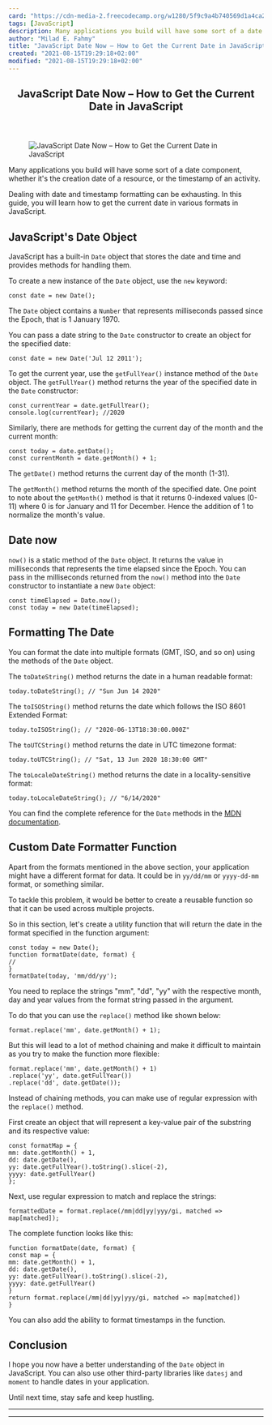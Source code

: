 ```yaml
---
card: "https://cdn-media-2.freecodecamp.org/w1280/5f9c9a4b740569d1a4ca24bd.jpg"
tags: [JavaScript]
description: Many applications you build will have some sort of a date com
author: "Milad E. Fahmy"
title: "JavaScript Date Now – How to Get the Current Date in JavaScript"
created: "2021-08-15T19:29:18+02:00"
modified: "2021-08-15T19:29:18+02:00"
---
```

<div class="site-wrapper">
<main id="site-main" class="site-main outer">
<div class="inner">
<article class="post-full post tag-javascript ">
<header class="post-full-header">
<h1 class="post-full-title">JavaScript Date Now – How to Get the Current Date in JavaScript</h1>
</header>
<figure class="post-full-image">
<picture>
<source media="(max-width: 700px)" sizes="1px" srcset="data:image/gif;base64,R0lGODlhAQABAIAAAAAAAP///yH5BAEAAAAALAAAAAABAAEAAAIBRAA7 1w">
<source media="(min-width: 701px)" sizes="(max-width: 800px) 400px,
(max-width: 1170px) 700px,
1400px" srcset="https://cdn-media-2.freecodecamp.org/w1280/5f9c9a4b740569d1a4ca24bd.jpg 300w,
https://cdn-media-2.freecodecamp.org/w1280/5f9c9a4b740569d1a4ca24bd.jpg 600w,
https://cdn-media-2.freecodecamp.org/w1280/5f9c9a4b740569d1a4ca24bd.jpg 1000w,
https://cdn-media-2.freecodecamp.org/w1280/5f9c9a4b740569d1a4ca24bd.jpg 2000w">
<img onerror="this.style.display='none'" src="https://cdn-media-2.freecodecamp.org/w1280/5f9c9a4b740569d1a4ca24bd.jpg" alt="JavaScript Date Now – How to Get the Current Date in JavaScript">
</picture>
</figure>
<section class="post-full-content">
<div class="post-content">
<p>Many applications you build will have some sort of a date component, whether it's the creation date of a resource, or the timestamp of an activity. </p>
<p>Dealing with date and timestamp formatting can be exhausting. In this guide, you will learn how to get the current date in various formats in JavaScript.</p>
<h2 id="javascript-s-date-object">JavaScript's Date Object</h2>
<p>JavaScript has a built-in <code>Date</code> object that stores the date and time and provides methods for handling them.</p>
<p>To create a new instance of the <code>Date</code> object, use the <code>new</code> keyword:</p><pre><code class="language-js">const date = new Date();</code></pre>
<p>The <code>Date</code> object contains a <code>Number</code> that represents milliseconds passed since the Epoch, that is 1 January 1970.</p>
<p>You can pass a date string to the <code>Date</code> constructor to create an object for the specified date:</p><pre><code class="language-js">const date = new Date('Jul 12 2011');</code></pre>
<p>To get the current year, use the <code>getFullYear()</code> instance method of the <code>Date</code> object. The <code>getFullYear()</code> method returns the year of the specified date in the <code>Date</code> constructor:</p><pre><code class="language-js">const currentYear = date.getFullYear();
console.log(currentYear); //2020</code></pre>
<p>Similarly, there are methods for getting the current day of the month and the current month:</p><pre><code class="language-js">const today = date.getDate();
const currentMonth = date.getMonth() + 1; </code></pre>
<p>The <code>getDate()</code> method returns the current day of the month (1-31). </p>
<p>The <code>getMonth()</code> method returns the month of the specified date. One point to note about the <code>getMonth()</code> method is that it returns 0-indexed values (0-11) where 0 is for January and 11 for December. Hence the addition of 1 to normalize the month's value.</p>
<h2 id="date-now">Date now</h2>
<p><code>now()</code> is a static method of the <code>Date</code> object. It returns the value in milliseconds that represents the time elapsed since the Epoch. You can pass in the milliseconds returned from the <code>now()</code> method into the <code>Date</code> constructor to instantiate a new <code>Date</code> object:</p><pre><code class="language-js">const timeElapsed = Date.now();
const today = new Date(timeElapsed);</code></pre>
<h2 id="formatting-the-date">Formatting The Date</h2>
<p>You can format the date into multiple formats (GMT, ISO, and so on) using the methods of the <code>Date</code> object.</p>
<p>The <code>toDateString()</code> method returns the date in a human readable format:</p><pre><code class="language-js">today.toDateString(); // "Sun Jun 14 2020"</code></pre>
<p>The <code>toISOString()</code> method returns the date which follows the ISO 8601 Extended Format:</p><pre><code class="language-js">today.toISOString(); // "2020-06-13T18:30:00.000Z"</code></pre>
<p>The <code>toUTCString()</code> method returns the date in UTC timezone format:</p><pre><code class="language-js">today.toUTCString(); // "Sat, 13 Jun 2020 18:30:00 GMT"</code></pre>
<p>The <code>toLocaleDateString()</code> method returns the date in a locality-sensitive format:</p><pre><code class="language-js">today.toLocaleDateString(); // "6/14/2020"</code></pre>
<p>You can find the complete reference for the <code>Date</code> methods in the <a href="https://developer.mozilla.org/en-US/docs/Web/JavaScript/Reference/Global_Objects/Date">MDN documentation</a>.</p>
<h2 id="custom-date-formatter-function">Custom Date Formatter Function</h2>
<p>Apart from the formats mentioned in the above section, your application might have a different format for data. It could be in <code>yy/dd/mm</code> or <code>yyyy-dd-mm</code> format, or something similar.</p>
<p>To tackle this problem, it would be better to create a reusable function so that it can be used across multiple projects.</p>
<p>So in this section, let's create a utility function that will return the date in the format specified in the function argument:</p><pre><code class="language-js">const today = new Date();
function formatDate(date, format) {
//
}
formatDate(today, 'mm/dd/yy');</code></pre>
<p>You need to replace the strings "mm", "dd", "yy" with the respective month, day and year values from the format string passed in the argument.</p>
<p>To do that you can use the <code>replace()</code> method like shown below:</p><pre><code class="language-js">format.replace('mm', date.getMonth() + 1);</code></pre>
<p>But this will lead to a lot of method chaining and make it difficult to maintain as you try to make the function more flexible:</p><pre><code class="language-js">format.replace('mm', date.getMonth() + 1)
.replace('yy', date.getFullYear())
.replace('dd', date.getDate());</code></pre>
<p>Instead of chaining methods, you can make use of regular expression with the <code>replace()</code> method.</p>
<p>First create an object that will represent a key-value pair of the substring and its respective value:</p><pre><code class="language-js">const formatMap = {
mm: date.getMonth() + 1,
dd: date.getDate(),
yy: date.getFullYear().toString().slice(-2),
yyyy: date.getFullYear()
};</code></pre>
<p>Next, use regular expression to match and replace the strings:</p><pre><code class="language-js">formattedDate = format.replace(/mm|dd|yy|yyy/gi, matched =&gt; map[matched]);</code></pre>
<p>The complete function looks like this:</p><pre><code class="language-js">function formatDate(date, format) {
const map = {
mm: date.getMonth() + 1,
dd: date.getDate(),
yy: date.getFullYear().toString().slice(-2),
yyyy: date.getFullYear()
}
return format.replace(/mm|dd|yy|yyy/gi, matched =&gt; map[matched])
}</code></pre>
<p>You can also add the ability to format timestamps in the function.</p>
<h2 id="conclusion">Conclusion</h2>
<p>I hope you now have a better understanding of the <code>Date</code> object in JavaScript. You can also use other third-party libraries like <code>datesj</code> and <code>moment</code> to handle dates in your application.</p>
<p>Until next time, stay safe and keep hustling.</p>
</div>
<hr>
<hr>
</section>
</article>
</div>
</main>
</div>
<!-- Google Tag Manager (noscript) -->
<!-- End Google Tag Manager (noscript) -->
